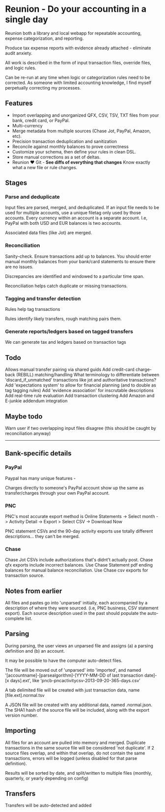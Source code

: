 # Reunion - Do your accounting in a single day

Reunion both a library and local webapp for repeatable accounting, expense categorization, and reporting. 

Produce tax expense reports with evidence already attached - eliminate audit anxiety.

All work is described in the form of input transaction files, override files, and logic rules.

Can be re-run at any time when logic or categorization rules need to be corrected. As someone with limited accounting knowledge, I find myself perpetually correcting my processes.

## Features

* Import overlapping and unorganized QFX, CSV, TSV, TXT files from your bank, credit card, or PayPal.
* Multi-currency
* Merge metadata from multiple sources (Chase Jot, PayPal, Amazon, etc). 
* Precision transaction deduplication and sanitization
* Reconcile against monthly balances to prove correctness
* Customize your schema, then define your rules in clean DSL.
* Store manual corrections as a set of deltas. 
* Reunion :heart: Git - **See diffs of everything that changes** Know exactly what a new file or rule changes.

## Stages

### Parse and deduplicate

Input files are parsed, merged, and deduplicated. If an input file needs to be used for multiple accounts, use a unique filetag only used by those accounts. Every currency within an account is a separate account. I.e, PayPal with both USD and EUR balances is two accounts. 

Associated data files (like Jot) are merged. 

### Reconciliation

Sanity-check. Ensure transactions add up to balances. You should enter manual monthly balances from your bank/card statements to ensure there are no issues.

Discrepancies are identified and windowed to a particular time span.

Reconciliation helps catch duplicate or missing transactions. 

### Tagging and transfer detection

Rules help tag transactions

Rules identify likely transfers, rough matching pairs them.

### Generate reports/ledgers based on tagged transfers

We can generate tax and ledgers based on transaction tags

## Todo

Allows manual transfer pairing via shared guids
Add credit-card charge-back (REBILL) matching/handling
What terminology to differentiate between 'discard_if_unmatched' transactions like jot and authoritative transactions?
Add 'expectations system' to allow for financial planning (and to double as tag tagging rules)
Add 'evidence association' for inscrutable descriptions
Add real-time rule evaluation
Add transaction clustering
Add Amazon and E-junkie addendum integration

## Maybe todo

Warn user if two overlapping input files disagree (this should be caught by reconciliation anyway)

---



## Bank-specific details

### PayPal

Paypal has many unique features - 

Charges directly to someone's PayPal account show up the same as transfer/charges through your own PayPal account.

### PNC

PNC's most accurate export method is Online Statements -> Select month -> Activity Detail -> Export > Select CSV -> Download Now


PNC statement CSVs and the 90-day activity exports use totally different descriptions... they can't be merged.

### Chase


Chase Jot CSVs include authorizations that's didnt't actually post.
Chase qfx exports include incorrect balances.
Use Chase Statement pdf ending balances for manual balance reconciliation.
Use Chase csv exports for transaction source.




## Notes from earlier

All files and pastes go into 'unparsed' initially, each accompanied by a description of where they were sourced. (i.e, PNC business, CSV statement export). Each source description used in the past should populate the auto-complete list.


## Parsing

During parsing, the user views an unparsed file and assigns (a) a parsing definition and (b) an account. 

It may be possible to have the computer auto-detect files.

The file will be moved out of 'unparsed' into 'imported', and named '[accountname]-[parsealgorithm]-[YYYY-MM-DD of last transaction date]-[x days].ext', like 'pncb-pncactivitycsv-2013-09-20-365-days.csv'

A tab delimited file will be created with just transaction data, name [file.ext].normal.tsv

A JSON file will be created with any additional data, named .normal.json. The SHA1 hash of the source file will be included, along with the export version number.

## Importing

All files for an account are pulled into memory and merged. Duplicate transactions in the same source file will be considered 'not duplicate'. If 2 source files overlap, and within that overlap, do not contain the same transactions, errors will be logged (unless disabled for that parse definition).

Results will be sorted by date, and split/written to multiple files (monthly, quarterly, or yearly depending on config)


## Transfers

Transfers will be auto-detected and added 



